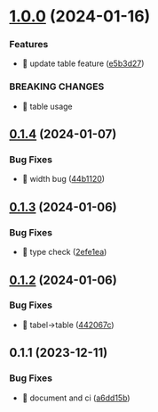 

# [1.0.0](https://github.com/unipackage/webkit/compare/0.1.4...1.0.0) (2024-01-16)


### Features

* 🎸 update table feature ([e5b3d27](https://github.com/unipackage/webkit/commit/e5b3d27fe551df1172b8763b1c7c83d7a264792c))


### BREAKING CHANGES

* 🧨 table usage

## [0.1.4](https://github.com/unipackage/webkit/compare/0.1.3...0.1.4) (2024-01-07)


### Bug Fixes

* 🐛 width bug ([44b1120](https://github.com/unipackage/webkit/commit/44b1120421291864f935559d5f6493a2a65b02a0))

## [0.1.3](https://github.com/unipackage/webkit/compare/0.1.2...0.1.3) (2024-01-06)


### Bug Fixes

* 🐛 type check ([2efe1ea](https://github.com/unipackage/webkit/commit/2efe1ea603ea82939f6e723a8f9fa35cf5695855))

## [0.1.2](https://github.com/unipackage/webkit/compare/0.1.1...0.1.2) (2024-01-06)


### Bug Fixes

* 🐛 tabel->table ([442067c](https://github.com/unipackage/webkit/commit/442067ce235f63f687d363b90acb7c2336f53578))

## 0.1.1 (2023-12-11)


### Bug Fixes

* 🐛 document and ci ([a6dd15b](https://github.com/unipackage/webkit/commit/a6dd15b2bc327f541d3c88b39f72d03267db98d9))
